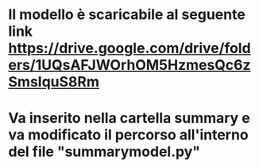 # Il modello è scaricabile al seguente link https://drive.google.com/drive/folders/1UQsAFJWOrhOM5HzmesQc6zSmsIquS8Rm
# Va inserito nella cartella summary e va modificato il percorso all'interno del file "summarymodel.py"
